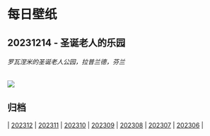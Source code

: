 # 每日壁纸

## 20231214 - 圣诞老人的乐园

###### 罗瓦涅米的圣诞老人公园，拉普兰德，芬兰

![](https://www.bing.com/th?id=OHR.SantaPark_ZH-CN7444715899_UHD.jpg)

## 归档

| [202312](/202312/README.md)
| [202311](/202311/README.md)
| [202310](/202310/README.md)
| [202309](/202309/README.md)
| [202308](/202308/README.md)
| [202307](/202307/README.md)
| [202306](/202306/README.md)
|